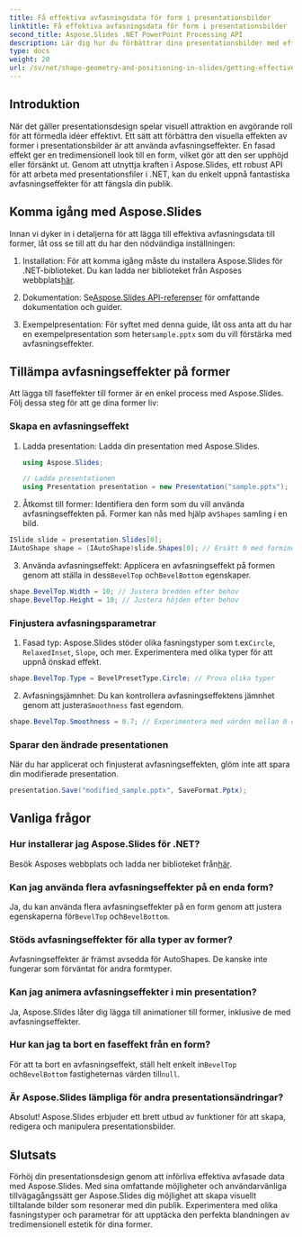 ```yaml
---
title: Få effektiva avfasningsdata för form i presentationsbilder
linktitle: Få effektiva avfasningsdata för form i presentationsbilder
second_title: Aspose.Slides .NET PowerPoint Processing API
description: Lär dig hur du förbättrar dina presentationsbilder med effektiva avfasade data med Aspose.Slides. En omfattande guide med steg-för-steg-instruktioner och exempelkod.
type: docs
weight: 20
url: /sv/net/shape-geometry-and-positioning-in-slides/getting-effective-bevel-data/
---
```


## Introduktion

När det gäller presentationsdesign spelar visuell attraktion en avgörande roll för att förmedla idéer effektivt. Ett sätt att förbättra den visuella effekten av former i presentationsbilder är att använda avfasningseffekter. En fasad effekt ger en tredimensionell look till en form, vilket gör att den ser upphöjd eller försänkt ut. Genom att utnyttja kraften i Aspose.Slides, ett robust API för att arbeta med presentationsfiler i .NET, kan du enkelt uppnå fantastiska avfasningseffekter för att fängsla din publik.

## Komma igång med Aspose.Slides

Innan vi dyker in i detaljerna för att lägga till effektiva avfasningsdata till former, låt oss se till att du har den nödvändiga inställningen:

1.  Installation: För att komma igång måste du installera Aspose.Slides för .NET-biblioteket. Du kan ladda ner biblioteket från Asposes webbplats[här](https://releases.aspose.com/slides/net/).

2.  Dokumentation: Se[Aspose.Slides API-referenser](https://reference.aspose.com/slides/net/) för omfattande dokumentation och guider.

3.  Exempelpresentation: För syftet med denna guide, låt oss anta att du har en exempelpresentation som heter`sample.pptx` som du vill förstärka med avfasningseffekter.

## Tillämpa avfasningseffekter på former

Att lägga till faseffekter till former är en enkel process med Aspose.Slides. Följ dessa steg för att ge dina former liv:

### Skapa en avfasningseffekt

1. Ladda presentation: Ladda din presentation med Aspose.Slides.
   
   ```csharp
   using Aspose.Slides;
   
   // Ladda presentationen
   using Presentation presentation = new Presentation("sample.pptx");
   ```

2.  Åtkomst till former: Identifiera den form som du vill använda avfasningseffekten på. Former kan nås med hjälp av`Shapes` samling i en bild.

   ```csharp
   ISlide slide = presentation.Slides[0];
   IAutoShape shape = (IAutoShape)slide.Shapes[0]; // Ersätt 0 med formindex
   ```

3.  Använda avfasningseffekt: Applicera en avfasningseffekt på formen genom att ställa in dess`BevelTop` och`BevelBottom` egenskaper.

   ```csharp
   shape.BevelTop.Width = 10; // Justera bredden efter behov
   shape.BevelTop.Height = 10; // Justera höjden efter behov
   ```

### Finjustera avfasningsparametrar

1.  Fasad typ: Aspose.Slides stöder olika fasningstyper som t.ex`Circle`, `RelaxedInset`, `Slope`, och mer. Experimentera med olika typer för att uppnå önskad effekt.

   ```csharp
   shape.BevelTop.Type = BevelPresetType.Circle; // Prova olika typer
   ```

2.  Avfasningsjämnhet: Du kan kontrollera avfasningseffektens jämnhet genom att justera`Smoothness` fast egendom.

   ```csharp
   shape.BevelTop.Smoothness = 0.7; // Experimentera med värden mellan 0 och 1
   ```

### Sparar den ändrade presentationen

När du har applicerat och finjusterat avfasningseffekten, glöm inte att spara din modifierade presentation.

```csharp
presentation.Save("modified_sample.pptx", SaveFormat.Pptx);
```

## Vanliga frågor

### Hur installerar jag Aspose.Slides för .NET?

 Besök Asposes webbplats och ladda ner biblioteket från[här](https://releases.aspose.com/slides/net/).

### Kan jag använda flera avfasningseffekter på en enda form?

 Ja, du kan använda flera avfasningseffekter på en form genom att justera egenskaperna för`BevelTop` och`BevelBottom`.

### Stöds avfasningseffekter för alla typer av former?

Avfasningseffekter är främst avsedda för AutoShapes. De kanske inte fungerar som förväntat för andra formtyper.

### Kan jag animera avfasningseffekter i min presentation?

Ja, Aspose.Slides låter dig lägga till animationer till former, inklusive de med avfasningseffekter.

### Hur kan jag ta bort en faseffekt från en form?

 För att ta bort en avfasningseffekt, ställ helt enkelt in`BevelTop` och`BevelBottom` fastigheternas värden till`null`.

### Är Aspose.Slides lämpliga för andra presentationsändringar?

Absolut! Aspose.Slides erbjuder ett brett utbud av funktioner för att skapa, redigera och manipulera presentationsbilder.

## Slutsats

Förhöj din presentationsdesign genom att införliva effektiva avfasade data med Aspose.Slides. Med sina omfattande möjligheter och användarvänliga tillvägagångssätt ger Aspose.Slides dig möjlighet att skapa visuellt tilltalande bilder som resonerar med din publik. Experimentera med olika fasningstyper och parametrar för att upptäcka den perfekta blandningen av tredimensionell estetik för dina former.